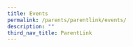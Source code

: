 ```yaml
---
title: Events
permalink: /parents/parentlink/events/
description: ""
third_nav_title: ParentLink
---
```

